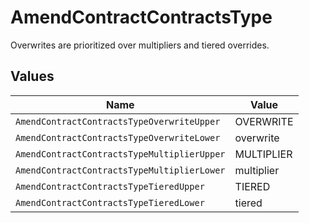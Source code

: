# AmendContractContractsType

Overwrites are prioritized over multipliers and tiered overrides.


## Values

| Name                                        | Value                                       |
| ------------------------------------------- | ------------------------------------------- |
| `AmendContractContractsTypeOverwriteUpper`  | OVERWRITE                                   |
| `AmendContractContractsTypeOverwriteLower`  | overwrite                                   |
| `AmendContractContractsTypeMultiplierUpper` | MULTIPLIER                                  |
| `AmendContractContractsTypeMultiplierLower` | multiplier                                  |
| `AmendContractContractsTypeTieredUpper`     | TIERED                                      |
| `AmendContractContractsTypeTieredLower`     | tiered                                      |